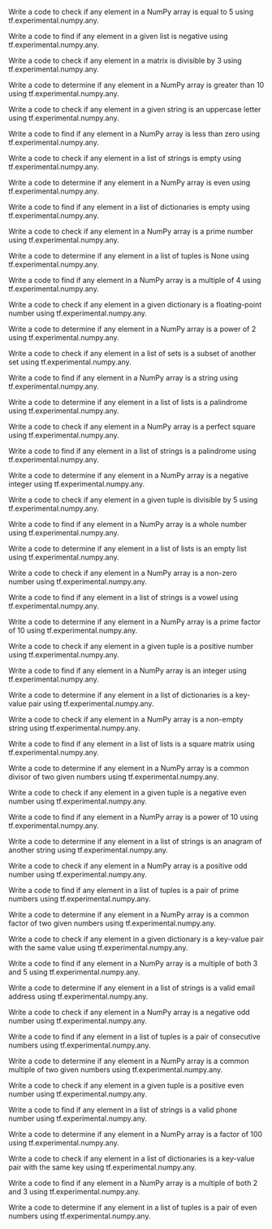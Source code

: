 Write a code to check if any element in a NumPy array is equal to 5 using tf.experimental.numpy.any.

Write a code to find if any element in a given list is negative using tf.experimental.numpy.any.

Write a code to check if any element in a matrix is divisible by 3 using tf.experimental.numpy.any.

Write a code to determine if any element in a NumPy array is greater than 10 using tf.experimental.numpy.any.

Write a code to check if any element in a given string is an uppercase letter using tf.experimental.numpy.any.

Write a code to find if any element in a NumPy array is less than zero using tf.experimental.numpy.any.

Write a code to check if any element in a list of strings is empty using tf.experimental.numpy.any.

Write a code to determine if any element in a NumPy array is even using tf.experimental.numpy.any.

Write a code to find if any element in a list of dictionaries is empty using tf.experimental.numpy.any.

Write a code to check if any element in a NumPy array is a prime number using tf.experimental.numpy.any.

Write a code to determine if any element in a list of tuples is None using tf.experimental.numpy.any.

Write a code to find if any element in a NumPy array is a multiple of 4 using tf.experimental.numpy.any.

Write a code to check if any element in a given dictionary is a floating-point number using tf.experimental.numpy.any.

Write a code to determine if any element in a NumPy array is a power of 2 using tf.experimental.numpy.any.

Write a code to check if any element in a list of sets is a subset of another set using tf.experimental.numpy.any.

Write a code to find if any element in a NumPy array is a string using tf.experimental.numpy.any.

Write a code to determine if any element in a list of lists is a palindrome using tf.experimental.numpy.any.

Write a code to check if any element in a NumPy array is a perfect square using tf.experimental.numpy.any.

Write a code to find if any element in a list of strings is a palindrome using tf.experimental.numpy.any.

Write a code to determine if any element in a NumPy array is a negative integer using tf.experimental.numpy.any.

Write a code to check if any element in a given tuple is divisible by 5 using tf.experimental.numpy.any.

Write a code to find if any element in a NumPy array is a whole number using tf.experimental.numpy.any.

Write a code to determine if any element in a list of lists is an empty list using tf.experimental.numpy.any.

Write a code to check if any element in a NumPy array is a non-zero number using tf.experimental.numpy.any.

Write a code to find if any element in a list of strings is a vowel using tf.experimental.numpy.any.

Write a code to determine if any element in a NumPy array is a prime factor of 10 using tf.experimental.numpy.any.

Write a code to check if any element in a given tuple is a positive number using tf.experimental.numpy.any.

Write a code to find if any element in a NumPy array is an integer using tf.experimental.numpy.any.

Write a code to determine if any element in a list of dictionaries is a key-value pair using tf.experimental.numpy.any.

Write a code to check if any element in a NumPy array is a non-empty string using tf.experimental.numpy.any.

Write a code to find if any element in a list of lists is a square matrix using tf.experimental.numpy.any.

Write a code to determine if any element in a NumPy array is a common divisor of two given numbers using tf.experimental.numpy.any.

Write a code to check if any element in a given tuple is a negative even number using tf.experimental.numpy.any.

Write a code to find if any element in a NumPy array is a power of 10 using tf.experimental.numpy.any.

Write a code to determine if any element in a list of strings is an anagram of another string using tf.experimental.numpy.any.

Write a code to check if any element in a NumPy array is a positive odd number using tf.experimental.numpy.any.

Write a code to find if any element in a list of tuples is a pair of prime numbers using tf.experimental.numpy.any.

Write a code to determine if any element in a NumPy array is a common factor of two given numbers using tf.experimental.numpy.any.

Write a code to check if any element in a given dictionary is a key-value pair with the same value using tf.experimental.numpy.any.

Write a code to find if any element in a NumPy array is a multiple of both 3 and 5 using tf.experimental.numpy.any.

Write a code to determine if any element in a list of strings is a valid email address using tf.experimental.numpy.any.

Write a code to check if any element in a NumPy array is a negative odd number using tf.experimental.numpy.any.

Write a code to find if any element in a list of tuples is a pair of consecutive numbers using tf.experimental.numpy.any.

Write a code to determine if any element in a NumPy array is a common multiple of two given numbers using tf.experimental.numpy.any.

Write a code to check if any element in a given tuple is a positive even number using tf.experimental.numpy.any.

Write a code to find if any element in a list of strings is a valid phone number using tf.experimental.numpy.any.

Write a code to determine if any element in a NumPy array is a factor of 100 using tf.experimental.numpy.any.

Write a code to check if any element in a list of dictionaries is a key-value pair with the same key using tf.experimental.numpy.any.

Write a code to find if any element in a NumPy array is a multiple of both 2 and 3 using tf.experimental.numpy.any.

Write a code to determine if any element in a list of tuples is a pair of even numbers using tf.experimental.numpy.any.